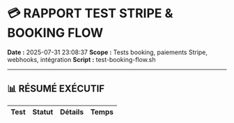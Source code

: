 # 💳 RAPPORT TEST STRIPE & BOOKING FLOW
**Date :** 2025-07-31 23:08:37
**Scope :** Tests booking, paiements Stripe, webhooks, intégration
**Script :** test-booking-flow.sh

---

## 📊 RÉSUMÉ EXÉCUTIF

| Test | Statut | Détails | Temps |
|------|--------|---------|-------|
